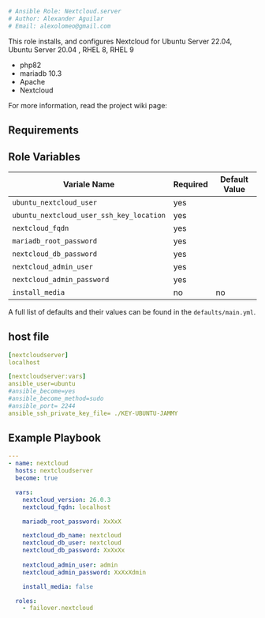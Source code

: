 ```yml
# Ansible Role: Nextcloud.server
# Author: Alexander Aguilar
# Email: alexolomeo@gmail.com
```

This role installs, and configures Nextcloud for Ubuntu Server 22.04, Ubuntu Server 20.04 , RHEL 8, RHEL 9

* php82
* mariadb 10.3
* Apache
* Nextcloud 

For more information, read the project wiki page: 

## Requirements

## Role Variables

| Variale Name | Required | Default Value |
| --- | --- | --- |
| `ubuntu_nextcloud_user` | yes | |
| `ubuntu_nextcloud_user_ssh_key_location` | yes | |
| `nextcloud_fqdn` | yes | |
| `mariadb_root_password` | yes | |
| `nextcloud_db_password` | yes | |
| `nextcloud_admin_user` | yes | |
| `nextcloud_admin_password` | yes | |
| `install_media`| no | no |


A full list of defaults and their values can be found in the `defaults/main.yml`.

## host file
```yml
[nextcloudserver]
localhost

[nextcloudserver:vars]
ansible_user=ubuntu
#ansible_become=yes
#ansible_become_method=sudo
#ansible_port= 2244
ansible_ssh_private_key_file= ./KEY-UBUNTU-JAMMY
```

## Example Playbook


```yml
---
- name: nextcloud
  hosts: nextcloudserver
  become: true

  vars:
    nextcloud_version: 26.0.3
    nextcloud_fqdn: localhost

    mariadb_root_password: XxXxX

    nextcloud_db_name: nextcloud
    nextcloud_db_user: nextcloud
    nextcloud_db_password: XxXxXx
    
    nextcloud_admin_user: admin
    nextcloud_admin_password: XxXxXdmin

    install_media: false

  roles:
    - failover.nextcloud


```

